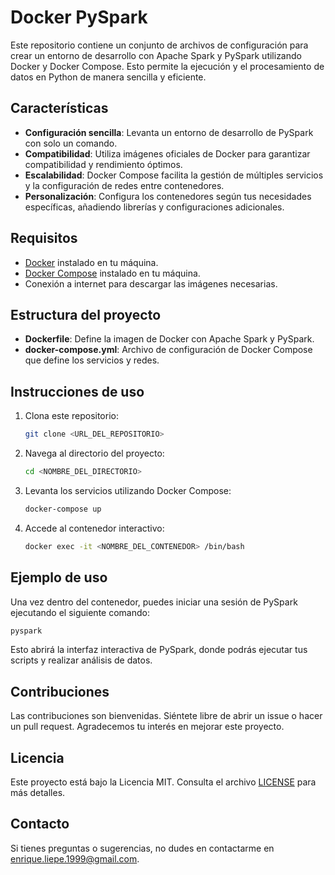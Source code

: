 # Docker PySpark

Este repositorio contiene un conjunto de archivos de configuración para crear un entorno de desarrollo con Apache Spark y PySpark utilizando Docker y Docker Compose. Esto permite la ejecución y el procesamiento de datos en Python de manera sencilla y eficiente.

## Características

- **Configuración sencilla**: Levanta un entorno de desarrollo de PySpark con solo un comando.
- **Compatibilidad**: Utiliza imágenes oficiales de Docker para garantizar compatibilidad y rendimiento óptimos.
- **Escalabilidad**: Docker Compose facilita la gestión de múltiples servicios y la configuración de redes entre contenedores.
- **Personalización**: Configura los contenedores según tus necesidades específicas, añadiendo librerías y configuraciones adicionales.

## Requisitos

- [Docker](https://www.docker.com/) instalado en tu máquina.
- [Docker Compose](https://docs.docker.com/compose/) instalado en tu máquina.
- Conexión a internet para descargar las imágenes necesarias.

## Estructura del proyecto

- **Dockerfile**: Define la imagen de Docker con Apache Spark y PySpark.
- **docker-compose.yml**: Archivo de configuración de Docker Compose que define los servicios y redes.

## Instrucciones de uso

1. Clona este repositorio:  
   ```bash
   git clone <URL_DEL_REPOSITORIO>
   ```

2. Navega al directorio del proyecto:  
   ```bash
   cd <NOMBRE_DEL_DIRECTORIO>
   ```

3. Levanta los servicios utilizando Docker Compose:  
   ```bash
   docker-compose up
   ```

4. Accede al contenedor interactivo:  
   ```bash
   docker exec -it <NOMBRE_DEL_CONTENEDOR> /bin/bash
   ```

## Ejemplo de uso

Una vez dentro del contenedor, puedes iniciar una sesión de PySpark ejecutando el siguiente comando:

```bash
pyspark
```

Esto abrirá la interfaz interactiva de PySpark, donde podrás ejecutar tus scripts y realizar análisis de datos.

## Contribuciones

Las contribuciones son bienvenidas. Siéntete libre de abrir un issue o hacer un pull request. Agradecemos tu interés en mejorar este proyecto.

## Licencia

Este proyecto está bajo la Licencia MIT. Consulta el archivo [LICENSE](LICENSE) para más detalles.

## Contacto

Si tienes preguntas o sugerencias, no dudes en contactarme en [enrique.liepe.1999@gmail.com](mailto:enrique.liepe.1999@gmail.com).
